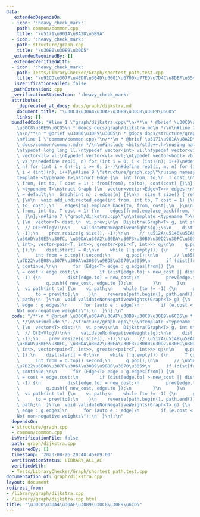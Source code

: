 ```yaml
---
data:
  _extendedDependsOn:
  - icon: ':heavy_check_mark:'
    path: common/common.cpp
    title: "\u5171\u901A\u8A2D\u5B9A"
  - icon: ':heavy_check_mark:'
    path: structure/graph.cpp
    title: "\u30B0\u30E9\u30D5"
  _extendedRequiredBy: []
  _extendedVerifiedWith:
  - icon: ':heavy_check_mark:'
    path: Tests/LibraryChecker/Graph/shortest_path.test.cpp
    title: "\u91CD\u307F\u4ED8\u304D\u3001\u6700\u77ED\u7D4C\u8DEF\u554F\u984C"
  _isVerificationFailed: false
  _pathExtension: cpp
  _verificationStatusIcon: ':heavy_check_mark:'
  attributes:
    _deprecated_at_docs: docs/graph/dijkstra.md
    document_title: "\u30C0\u30A4\u30AF\u30B9\u30C8\u30E9\u6CD5"
    links: []
  bundledCode: "#line 1 \"graph/dijkstra.cpp\"\n/**\n * @brief \u30C0\u30A4\u30AF\u30B9\
    \u30C8\u30E9\u6CD5\n * @docs docs/graph/dijkstra.md\n */\n\n#line 2 \"structure/graph.cpp\"\
    \n\n/**\n * @brief \u30B0\u30E9\u30D5\n * @docs docs/structure/graph.md\n */\n\
    \n#line 1 \"common/common.cpp\"\n/**\n * @brief \u5171\u901A\u8A2D\u5B9A\n * @docs\
    \ docs/common/common.md\n */\n\n#include <bits/stdc++.h>\nusing namespace std;\n\
    \ntypedef long long ll;\ntypedef vector<int> vi;\ntypedef vector<vi> vvi;\ntypedef\
    \ vector<ll> vl;\ntypedef vector<vl> vvl;\ntypedef vector<bool> vb;\ntypedef vector<string>\
    \ vs;\n\n#define rep(i, n) for (int i = 0; i < (int)(n); i++)\n#define rep2(i,\
    \ n) for (int i = (n)-1; i >= 0; i--)\n#define rep3(i, m, n) for (int i = (m);\
    \ i < (int)(n); i++)\n#line 9 \"structure/graph.cpp\"\nusing namespace std;\n\n\
    template <typename T>\nstruct Edge {\n  int from, to;\n  T cost;\n\n  Edge(int\
    \ from, int to, T cost = 1) : from(from), to(to), cost(cost) {}\n};\n\ntemplate\
    \ <typename T>\nstruct Graph {\n  vector<vector<Edge<T>>> edges;\n\n  Graph()\
    \ = default;\n  Graph(int n) : edges(n) {}\n\n  size_t size() { return edges.size();\
    \ }\n\n  void add_undirected_edge(int from, int to, T cost = 1) {\n    edges[from].emplace_back(from,\
    \ to, cost);\n    edges[to].emplace_back(to, from, cost);\n  }\n\n  void add_directed_edge(int\
    \ from, int to, T cost = 1) {\n    edges[from].emplace_back(from, to, cost);\n\
    \  }\n};\n#line 7 \"graph/dijkstra.cpp\"\n\ntemplate <typename T>\nstruct Dijkstra\
    \ {\n  vector<T> dist;\n  vi prev;\n\n  Dijkstra(Graph<T> g, int start) {\n  \
    \  // O(E+VlogV)\n\n    validateNonNegativeWeights(g);\n\n    dist.resize(g.size(),\
    \ -1);\n    prev.resize(g.size(), -1);\n\n    // \u512A\u5148\u5EA6\u4ED8\u304D\
    \u30AD\u30E5\u30FC, \u30DA\u30A2\u30EA\u30F3\u30B0\u30D2\u30FC\u30D7\n    priority_queue<pair<T,\
    \ int>, vector<pair<T, int>>, greater<pair<T, int>>> q;\n\n    q.push({ 0, start\
    \ });\n    dist[start] = 0;\n\n    while (!q.empty()) {\n      T cost = q.top().first;\n\
    \      int from = q.top().second;\n      q.pop();\n\n      // \u65E2\u306B\u63A2\
    \u7D22\u6E08\u307F\u306A\u3089\u98DB\u3070\u3059\n      if (dist[from] != cost)\
    \ continue;\n\n      for (Edge<T> edge : g.edges[from]) {\n        T new_cost\
    \ = cost + edge.cost;\n        if (dist[edge.to] > new_cost || dist[edge.to] ==\
    \ -1) {\n          dist[edge.to] = new_cost;\n          prev[edge.to] = from;\n\
    \          q.push({ new_cost, edge.to });\n        }\n      }\n    }\n  }\n\n\
    \  vi path(int to) {\n    vi path;\n    while (to != -1) {\n      path.push_back(to);\n\
    \      to = prev[to];\n    }\n    reverse(path.begin(), path.end());\n    return\
    \ path;\n  }\n\n  void validateNonNegativeWeights(Graph<T> g) {\n    for (auto\
    \ edge : g.edges)\n      for (auto e : edge)\n        if (e.cost < 0) throw runtime_error(\"\
    Not non-negative weights\");\n  }\n};\n"
  code: "/**\n * @brief \u30C0\u30A4\u30AF\u30B9\u30C8\u30E9\u6CD5\n * @docs docs/graph/dijkstra.md\n\
    \ */\n\n#include \"../structure/graph.cpp\"\n\ntemplate <typename T>\nstruct Dijkstra\
    \ {\n  vector<T> dist;\n  vi prev;\n\n  Dijkstra(Graph<T> g, int start) {\n  \
    \  // O(E+VlogV)\n\n    validateNonNegativeWeights(g);\n\n    dist.resize(g.size(),\
    \ -1);\n    prev.resize(g.size(), -1);\n\n    // \u512A\u5148\u5EA6\u4ED8\u304D\
    \u30AD\u30E5\u30FC, \u30DA\u30A2\u30EA\u30F3\u30B0\u30D2\u30FC\u30D7\n    priority_queue<pair<T,\
    \ int>, vector<pair<T, int>>, greater<pair<T, int>>> q;\n\n    q.push({ 0, start\
    \ });\n    dist[start] = 0;\n\n    while (!q.empty()) {\n      T cost = q.top().first;\n\
    \      int from = q.top().second;\n      q.pop();\n\n      // \u65E2\u306B\u63A2\
    \u7D22\u6E08\u307F\u306A\u3089\u98DB\u3070\u3059\n      if (dist[from] != cost)\
    \ continue;\n\n      for (Edge<T> edge : g.edges[from]) {\n        T new_cost\
    \ = cost + edge.cost;\n        if (dist[edge.to] > new_cost || dist[edge.to] ==\
    \ -1) {\n          dist[edge.to] = new_cost;\n          prev[edge.to] = from;\n\
    \          q.push({ new_cost, edge.to });\n        }\n      }\n    }\n  }\n\n\
    \  vi path(int to) {\n    vi path;\n    while (to != -1) {\n      path.push_back(to);\n\
    \      to = prev[to];\n    }\n    reverse(path.begin(), path.end());\n    return\
    \ path;\n  }\n\n  void validateNonNegativeWeights(Graph<T> g) {\n    for (auto\
    \ edge : g.edges)\n      for (auto e : edge)\n        if (e.cost < 0) throw runtime_error(\"\
    Not non-negative weights\");\n  }\n};\n"
  dependsOn:
  - structure/graph.cpp
  - common/common.cpp
  isVerificationFile: false
  path: graph/dijkstra.cpp
  requiredBy: []
  timestamp: '2023-08-26 20:40:45+09:00'
  verificationStatus: LIBRARY_ALL_AC
  verifiedWith:
  - Tests/LibraryChecker/Graph/shortest_path.test.cpp
documentation_of: graph/dijkstra.cpp
layout: document
redirect_from:
- /library/graph/dijkstra.cpp
- /library/graph/dijkstra.cpp.html
title: "\u30C0\u30A4\u30AF\u30B9\u30C8\u30E9\u6CD5"
---
```

